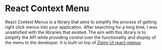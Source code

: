 React Context Menu
==================

React Context Menus is a library that aims to simplify the process of getting right click menus into your application. After searching for a long time, I was unsatisfied with the libraries that existed. The aim with this library is to simplify the API while providing control over the functionality and display of the menu to the developer. It is built on top of [Zippy UI react-menus](https://github.com/zippyui/react-menus).
